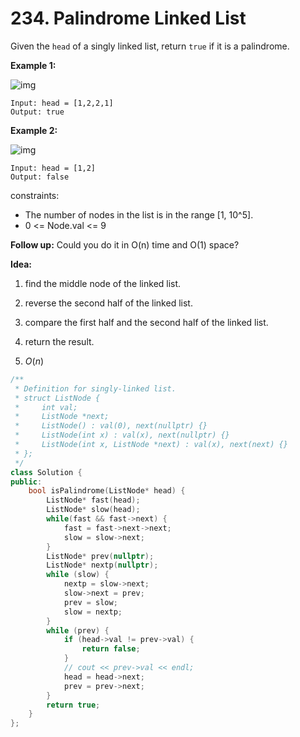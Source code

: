 # 234. Palindrome Linked List

Given the `head` of a singly linked list, return `true` if it is a palindrome.

**Example 1:**

![img](https://assets.leetcode.com/uploads/2021/03/03/pal1linked-list.jpg)

```
Input: head = [1,2,2,1]
Output: true
```

**Example 2:**

![img](https://assets.leetcode.com/uploads/2021/03/03/pal2linked-list.jpg)

```
Input: head = [1,2]
Output: false
```

constraints:

- The number of nodes in the list is in the range [1, 10^5].
- 0 <= Node.val <= 9

**Follow up:** Could you do it in O(n) time and O(1) space?

**Idea:**

1. find the middle node of the linked list.

2. reverse the second half of the linked list.
3. compare the first half and the second half of the linked list.
4. return the result.
5. $O(n)$

```cpp
/**
 * Definition for singly-linked list.
 * struct ListNode {
 *     int val;
 *     ListNode *next;
 *     ListNode() : val(0), next(nullptr) {}
 *     ListNode(int x) : val(x), next(nullptr) {}
 *     ListNode(int x, ListNode *next) : val(x), next(next) {}
 * };
 */
class Solution {
public:
    bool isPalindrome(ListNode* head) {
        ListNode* fast(head);
        ListNode* slow(head);
        while(fast && fast->next) {
            fast = fast->next->next;
            slow = slow->next;
        }
        ListNode* prev(nullptr);
        ListNode* nextp(nullptr);
        while (slow) {
            nextp = slow->next;
            slow->next = prev;
            prev = slow;
            slow = nextp;
        }
        while (prev) {
            if (head->val != prev->val) {
                return false;
            }
            // cout << prev->val << endl;
            head = head->next;
            prev = prev->next;
        }
        return true;
    }
};
```